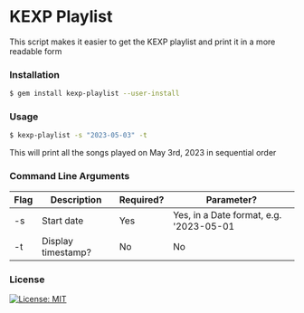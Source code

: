 # KEXP Playlist

This script makes it easier to get the KEXP playlist and print it in a more readable form


### Installation

```sh
$ gem install kexp-playlist --user-install
```

### Usage
```sh
$ kexp-playlist -s "2023-05-03" -t
```
This will print all the songs played on May 3rd, 2023 in sequential order

### Command Line Arguments

| Flag      | Description | Required? | Parameter? |
| ----------- | ----------- | ----------- | ----------- |
| -s      | Start date | Yes | Yes, in a Date format, e.g. '2023-05-01 |
| -t   | Display timestamp?    | No | No |


### License
[![License: MIT](https://img.shields.io/badge/License-MIT-yellow.svg)](https://opensource.org/licenses/MIT)  